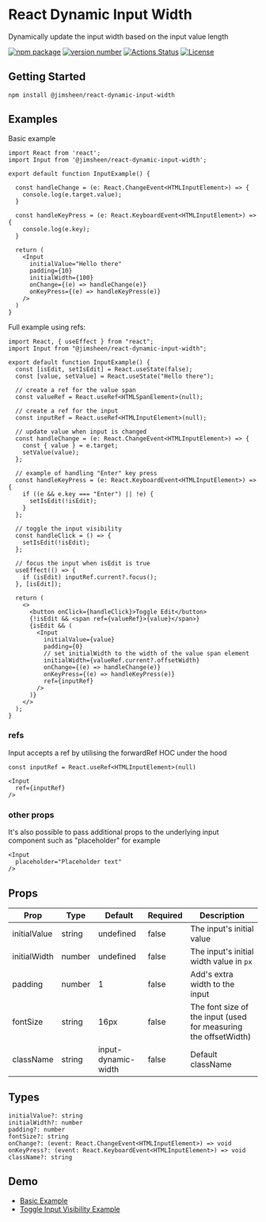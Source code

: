 # React Dynamic Input Width

Dynamically update the input width based on the input value length

[![npm package](https://img.shields.io/badge/npm%20i-@jimsheen/react--dynamic--input--width-brightgreen)](https://www.npmjs.com/package/@jimsheen/react-dynamic-input-width) [![version number](https://img.shields.io/npm/v/@jimsheen/react-dynamic-input-width?color=green&label=version)](https://github.com/jimsheen/react-dynamic-input-width/releases) [![Actions Status](https://github.com/jimsheen/react-dynamic-input-width/workflows/Test/badge.svg)](https://github.com/jimsheen/react-dynamic-input-width/actions) [![License](https://img.shields.io/github/license/jimsheen/react-dynamic-input-width)](https://github.com/jimsheen/react-dynamic-input-width/blob/main/LICENSE)

## Getting Started

```
npm install @jimsheen/react-dynamic-input-width
```


## Examples

Basic example

```
import React from 'react';
import Input from '@jimsheen/react-dynamic-input-width';

export default function InputExample() {

  const handleChange = (e: React.ChangeEvent<HTMLInputElement>) => {
    console.log(e.target.value);
  }

  const handleKeyPress = (e: React.KeyboardEvent<HTMLInputElement>) => {
    console.log(e.key);
  }

  return (
    <Input
      initialValue="Hello there"
      padding={10}
      initialWidth={100}
      onChange={(e) => handleChange(e)}
      onKeyPress={(e) => handleKeyPress(e)}
    />
  )
}

```

Full example using refs:

```
import React, { useEffect } from "react";
import Input from "@jimsheen/react-dynamic-input-width";

export default function InputExample() {
  const [isEdit, setIsEdit] = React.useState(false);
  const [value, setValue] = React.useState("Hello there");

  // create a ref for the value span
  const valueRef = React.useRef<HTMLSpanElement>(null);
  
  // create a ref for the input
  const inputRef = React.useRef<HTMLInputElement>(null);

  // update value when input is changed
  const handleChange = (e: React.ChangeEvent<HTMLInputElement>) => {
    const { value } = e.target;
    setValue(value);
  };

  // example of handling "Enter" key press
  const handleKeyPress = (e: React.KeyboardEvent<HTMLInputElement>) => {
    if ((e && e.key === "Enter") || !e) {
      setIsEdit(!isEdit);
    }
  };

  // toggle the input visibility
  const handleClick = () => {
    setIsEdit(!isEdit);
  };

  // focus the input when isEdit is true
  useEffect(() => {
    if (isEdit) inputRef.current?.focus();
  }, [isEdit]);

  return (
    <>
      <button onClick={handleClick}>Toggle Edit</button>
      {!isEdit && <span ref={valueRef}>{value}</span>}
      {isEdit && (
        <Input
          initialValue={value}
          padding={0}
          // set initialWidth to the width of the value span element
          initialWidth={valueRef.current?.offsetWidth}
          onChange={(e) => handleChange(e)}
          onKeyPress={(e) => handleKeyPress(e)}
          ref={inputRef}
        />
      )}
    </>
  );
}
```


### refs

Input accepts a ref by utilising the forwardRef HOC under the hood

```
const inputRef = React.useRef<HTMLInputElement>(null)

<Input
  ref={inputRef}
/>
```

### other props

It's also possible to pass additional props to the underlying input component such as "placeholder" for example

```
<Input
  placeholder="Placeholder text"
/>
```

## Props

| Prop         	| Type   	| Default             	| Required 	| Description                                                     	|
|--------------	|--------	|---------------------	|----------	|-----------------------------------------------------------------	|
| initialValue 	| string 	| undefined           	| false    	| The input's initial value                                       	|
| initialWidth 	| number 	| undefined           	| false    	| The input's initial width value in `px`                         	|
| padding      	| number 	| 1                   	| false    	| Add's extra width to the input                                  	|
| fontSize     	| string 	| 16px                	| false    	| The font size of the input (used for measuring the offsetWidth) 	|
| className    	| string 	| input-dynamic-width 	| false    	| Default className                                               	|

## Types

```
initialValue?: string
initialWidth?: number
padding?: number
fontSize?: string
onChange?: (event: React.ChangeEvent<HTMLInputElement>) => void
onKeyPress?: (event: React.KeyboardEvent<HTMLInputElement>) => void
className?: string
```

## Demo

- [Basic Example](https://codesandbox.io/s/basic-example-b6pk7)
- [Toggle Input Visibility Example](https://codesandbox.io/s/full-example-mrghy)

